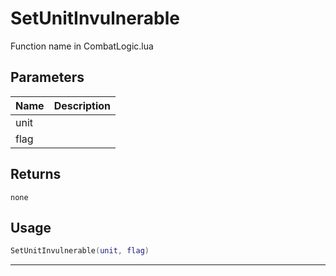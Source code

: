 # SetUnitInvulnerable

Function name in CombatLogic.lua

## Parameters

| Name | Description |
| ---- | ----------- |
| unit |             |
| flag |             |

## Returns

`none`

## Usage

```lua
SetUnitInvulnerable(unit, flag)
```

---
